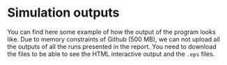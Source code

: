 # Simulation outputs
You can find here some example of how the output of the program looks like. Due to memory constraints of Github (500 MB), we can not upload all the outputs of all the runs presented in the report.
You need to download the files to be able to see the HTML interactive output and the `.eps` files.
